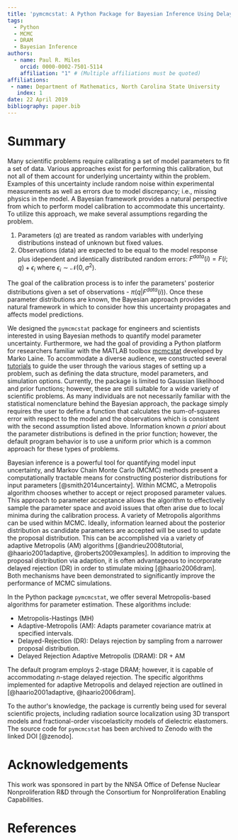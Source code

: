 ```yaml
---
title: 'pymcmcstat: A Python Package for Bayesian Inference Using Delayed Rejection Adaptive Metropolis'
tags:
  - Python
  - MCMC
  - DRAM
  - Bayesian Inference
authors:
  - name: Paul R. Miles
    orcid: 0000-0002-7501-5114
    affiliation: "1" # (Multiple affiliations must be quoted)
affiliations:
 - name: Department of Mathematics, North Carolina State University
   index: 1
date: 22 April 2019
bibliography: paper.bib
---
```


# Summary
Many scientific problems require calibrating a set of model parameters to fit a set of data.  Various approaches exist for performing this calibration, but not all of them account for underlying uncertainty within the problem.  Examples of this uncertainty include random noise within experimental measurements as well as errors due to model discrepancy; i.e., missing physics in the model.  A Bayesian framework provides a natural perspective from which to perform model calibration to accommodate this uncertainty.  To utilize this approach, we make several assumptions regarding the problem.

1. Parameters ($q$) are treated as random variables with underlying distributions instead of unknown but fixed values.
2. Observations (data) are expected to be equal to the model response plus idependent and identically distributed random errors: $F^{data}(i) = F(i;q) + \epsilon_i$ where $\epsilon_i \sim \mathcal{N}(0,\sigma^2)$.

The goal of the calibration process is to infer the parameters' posterior distributions given a set of observations - $\pi(q|F^{data}(i))$.  Once these parameter distributions are known, the Bayesian approach provides a natural framework in which to consider how this uncertainty propagates and affects model predictions.

We designed the ``pymcmcstat`` package for engineers and scientists interested in using Bayesian methods to quantify model parameter uncertainty.  Furthermore, we had the goal of providing a Python platform for researchers familiar with the MATLAB toolbox [mcmcstat](https://mjlaine.github.io/mcmcstat/) developed by Marko Laine.  To accommodate a diverse audience, we constructed several [tutorials](https://nbviewer.jupyter.org/github/prmiles/pymcmcstat/blob/master/tutorials/index.ipynb) to guide the user through the various stages of setting up a problem, such as defining the data structure, model parameters, and simulation options.  Currently, the package is limited to Gaussian likelihood and prior functions; however, these are still suitable for a wide variety of scientific problems.  As many individuals are not necessarily familiar with the statistical nomenclature behind the Bayesian approach, the package simply requires the user to define a function that calculates the sum-of-squares error with respect to the model and the observations which is consistent with the second assumption listed above.  Information known *a priori* about the parameter distributions is defined in the prior function; however, the default program behavior is to use a uniform prior which is a common approach for these types of problems.

Bayesian inference is a powerful tool for quantifying model input uncertainty, and Markov Chain Monte Carlo (MCMC) methods present a computationally tractable means for constructing posterior distributions for input parameters [@smith2014uncertainty].  Within MCMC, a Metropolis algorithm chooses whether to accept or reject proposed parameter values.  This approach to parameter acceptance allows the algorithm to effectively sample the parameter space and avoid issues that often arise due to local minima during the calibration process.  A variety of Metropolis algorithms can be used within MCMC.  Ideally, information learned about the posterior distribution as candidate parameters are accepted will be used to update the proposal distribution.  This can be accomplished via a variety of adaptive Metropolis (AM) algorithms [@andrieu2008tutorial, @haario2001adaptive, @roberts2009examples].  In addition to improving the proposal distribution via adaption, it is often advantageous to incorporate delayed rejection (DR) in order to stimulate mixing [@haario2006dram].  Both mechanisms have been demonstrated to significantly improve the performance of MCMC simulations.

In the Python package ``pymcmcstat``, we offer several Metropolis-based algorithms for parameter estimation.  These algorithms include:

- Metropolis-Hastings (MH)
- Adaptive-Metropolis (AM): Adapts parameter covariance matrix at specified intervals.
- Delayed-Rejection (DR): Delays rejection by sampling from a narrower proposal distribution.
- Delayed Rejection Adaptive Metropolis (DRAM): DR + AM

The default program employs 2-stage DRAM; however, it is capable of accommodating $n$-stage delayed rejection.  The specific algorithms implemented for adaptive Metropolis and delayed rejection are outlined in [@haario2001adaptive, @haario2006dram].

To the author's knowledge, the package is currently being used for several scientific projects, including radiation source localization using 3D transport models and fractional-order viscoelasticity models of dielectric elastomers.  The source code for ``pymcmcstat`` has been archived to Zenodo with the linked DOI [@zenodo].

# Acknowledgements

This work was sponsored in part by the NNSA Office of Defense Nuclear Nonproliferation R&D through the Consortium for Nonproliferation Enabling Capabilities.

# References
